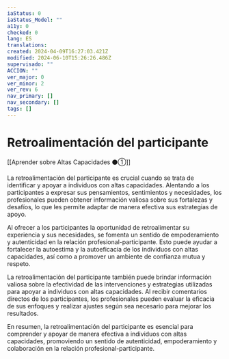 ```yaml
---
iaStatus: 0
iaStatus_Model: ""
a11y: 0
checked: 0
lang: ES
translations: 
created: 2024-04-09T16:27:03.421Z
modified: 2024-06-10T15:26:26.486Z
supervisado: ""
ACCION: ""
ver_major: 0
ver_minor: 2
ver_rev: 6
nav_primary: []
nav_secondary: []
tags: []
---
```

# Retroalimentación del participante

[[Aprender sobre Altas Capacidades ⚫①]]

La retroalimentación del participante es crucial cuando se trata de identificar y apoyar a individuos con altas capacidades. Alentando a los participantes a expresar sus pensamientos, sentimientos y necesidades, los profesionales pueden obtener información valiosa sobre sus fortalezas y desafíos, lo que les permite adaptar de manera efectiva sus estrategias de apoyo.

Al ofrecer a los participantes la oportunidad de retroalimentar su experiencia y sus necesidades, se fomenta un sentido de empoderamiento y autenticidad en la relación profesional-participante. Esto puede ayudar a fortalecer la autoestima y la autoeficacia de los individuos con altas capacidades, así como a promover un ambiente de confianza mutua y respeto.

La retroalimentación del participante también puede brindar información valiosa sobre la efectividad de las intervenciones y estrategias utilizadas para apoyar a individuos con altas capacidades. Al recibir comentarios directos de los participantes, los profesionales pueden evaluar la eficacia de sus enfoques y realizar ajustes según sea necesario para mejorar los resultados.

En resumen, la retroalimentación del participante es esencial para comprender y apoyar de manera efectiva a individuos con altas capacidades, promoviendo un sentido de autenticidad, empoderamiento y colaboración en la relación profesional-participante.
